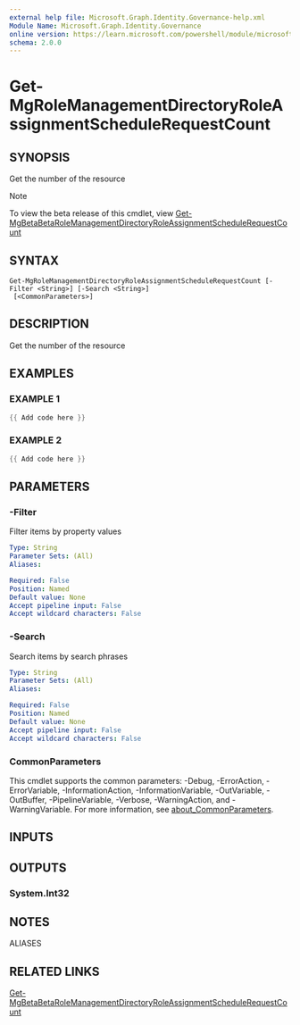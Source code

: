 ```yaml
---
external help file: Microsoft.Graph.Identity.Governance-help.xml
Module Name: Microsoft.Graph.Identity.Governance
online version: https://learn.microsoft.com/powershell/module/microsoft.graph.identity.governance/get-mgrolemanagementdirectoryroleassignmentschedulerequestcount
schema: 2.0.0
---
```


# Get-MgRoleManagementDirectoryRoleAssignmentScheduleRequestCount

## SYNOPSIS
Get the number of the resource

> [!NOTE]
> To view the beta release of this cmdlet, view [Get-MgBetaBetaRoleManagementDirectoryRoleAssignmentScheduleRequestCount](/powershell/module/Microsoft.Graph.Beta.Identity.Governance/Get-MgBetaRoleManagementDirectoryRoleAssignmentScheduleRequestCount?view=graph-powershell-beta)

## SYNTAX

```
Get-MgRoleManagementDirectoryRoleAssignmentScheduleRequestCount [-Filter <String>] [-Search <String>]
 [<CommonParameters>]
```

## DESCRIPTION
Get the number of the resource

## EXAMPLES

### EXAMPLE 1
```powershell
{{ Add code here }}
```

### EXAMPLE 2
```powershell
{{ Add code here }}
```

## PARAMETERS

### -Filter
Filter items by property values

```yaml
Type: String
Parameter Sets: (All)
Aliases:

Required: False
Position: Named
Default value: None
Accept pipeline input: False
Accept wildcard characters: False
```

### -Search
Search items by search phrases

```yaml
Type: String
Parameter Sets: (All)
Aliases:

Required: False
Position: Named
Default value: None
Accept pipeline input: False
Accept wildcard characters: False
```

### CommonParameters
This cmdlet supports the common parameters: -Debug, -ErrorAction, -ErrorVariable, -InformationAction, -InformationVariable, -OutVariable, -OutBuffer, -PipelineVariable, -Verbose, -WarningAction, and -WarningVariable. For more information, see [about_CommonParameters](http://go.microsoft.com/fwlink/?LinkID=113216).

## INPUTS

## OUTPUTS

### System.Int32
## NOTES

ALIASES

## RELATED LINKS
[Get-MgBetaBetaRoleManagementDirectoryRoleAssignmentScheduleRequestCount](/powershell/module/Microsoft.Graph.Beta.Identity.Governance/Get-MgBetaRoleManagementDirectoryRoleAssignmentScheduleRequestCount?view=graph-powershell-beta)
